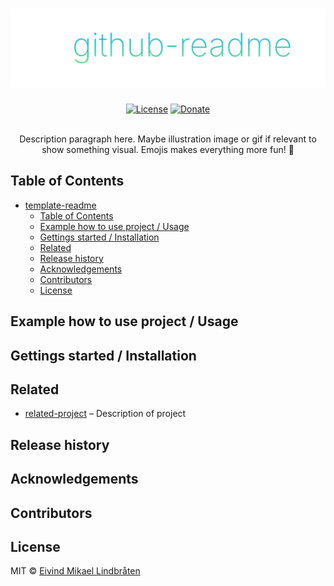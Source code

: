 # ![template-readme](github/github.svg)

<p align="center">
<a href="license"><img alt="License" src="https://img.shields.io/github/license/eivindml/template-readme.svg"></a>
<a href="https://www.paypal.me/eivindml"><img alt="Donate" src="https://img.shields.io/badge/$-donate-ff69b4.svg?maxAge=2592000&amp;style=flat"></a>
<br />
<br />
</p>

<p align="center">
Description paragraph here. Maybe illustration image or gif if relevant to show something visual. Emojis makes everything more fun! 🦊
</p>

## Table of Contents

- [template-readme](#template-readme)
	- [Table of Contents](#table-of-contents)
	- [Example how to use project / Usage](#example-how-to-use-project-usage)
	- [Gettings started / Installation](#gettings-started-installation)
	- [Related](#related)
	- [Release history](#release-history)
	- [Acknowledgements](#acknowledgements)
	- [Contributors](#contributors)
	- [License](#license)

## Example how to use project / Usage

## Gettings started / Installation

## Related

* [related-project](http://github.com/eivindml/) – Description of project

## Release history

## Acknowledgements

## Contributors

## License

MIT © [Eivind Mikael Lindbråten](http://madebymist.com)